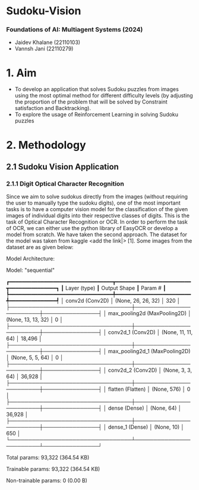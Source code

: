 # Sudoku-Vision
### Foundations of AI: Multiagent Systems (2024)
- Jaidev Khalane (22110103)
- Vannsh Jani (22110279)

# 1. Aim
- To develop an application that solves Sudoku puzzles from images using the most optimal method for different difficulty levels (by adjusting the proportion of the problem that will be solved by Constraint satisfaction and Backtracking).
- To explore the usage of Reinforcement Learning in solving Sudoku puzzles

# 2. Methodology
## 2.1 Sudoku Vision Application
### 2.1.1 Digit Optical Character Recognition
Since we aim to solve sudokus directly from the images (without requiring the user to manually type the sudoku digits), one of the most important tasks is to have a computer vision model for the classification of the given images of individual digits into their respective classes of digits. This is the task of Optical Character Recognition or OCR. In order to perform the task of OCR, we can either use the python library of EasyOCR or develop a model from scratch. We have taken the second approach. The dataset for the model was taken from kaggle <add the link|> [1]. Some images from the dataset are as given below: 
<insert image>

Model Architecture:


Model: "sequential"

┏━━━━━━━━━━━━━━━━━━━━━━━━━━━━━━━━━┳━━━━━━━━━━━━━━━━━━━━━━━━┳━━━━━━━━━━━━━━━┓
┃ Layer (type)                    ┃ Output Shape           ┃       Param # ┃
┡━━━━━━━━━━━━━━━━━━━━━━━━━━━━━━━━━╇━━━━━━━━━━━━━━━━━━━━━━━━╇━━━━━━━━━━━━━━━┩
│ conv2d (Conv2D)                 │ (None, 26, 26, 32)     │           320 │
├─────────────────────────────────┼────────────────────────┼───────────────┤
│ max_pooling2d (MaxPooling2D)    │ (None, 13, 13, 32)     │             0 │
├─────────────────────────────────┼────────────────────────┼───────────────┤
│ conv2d_1 (Conv2D)               │ (None, 11, 11, 64)     │        18,496 │
├─────────────────────────────────┼────────────────────────┼───────────────┤
│ max_pooling2d_1 (MaxPooling2D)  │ (None, 5, 5, 64)       │             0 │
├─────────────────────────────────┼────────────────────────┼───────────────┤
│ conv2d_2 (Conv2D)               │ (None, 3, 3, 64)       │        36,928 │
├─────────────────────────────────┼────────────────────────┼───────────────┤
│ flatten (Flatten)               │ (None, 576)            │             0 │
├─────────────────────────────────┼────────────────────────┼───────────────┤
│ dense (Dense)                   │ (None, 64)             │        36,928 │
├─────────────────────────────────┼────────────────────────┼───────────────┤
│ dense_1 (Dense)                 │ (None, 10)             │           650 │
└─────────────────────────────────┴────────────────────────┴───────────────┘

 Total params: 93,322 (364.54 KB)

 Trainable params: 93,322 (364.54 KB)

 Non-trainable params: 0 (0.00 B)




  
